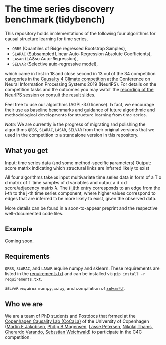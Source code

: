 # The **ti**me series **d**iscover**y** **bench**mark (tidybench)

This repository holds implementations of the following four algorithms for causal structure learning for time series,

* `QRBS` (Quantiles of Ridge regressed Bootstrap Samples),
* `SLARAC` (Subsampled Linear Auto-Regression Absolute Coefficients),
* `LASAR` (LASso Auto-Regression),
* `SELVAR` (Selective auto-regressive model),

which came in first in 18 and close second in 13 out of the 34 competition categories in the [Causality 4 Climate competition](https://causeme.uv.es/neurips2019/) at the Conference on Neural Information Processing Systems 2019 (NeurIPS). For details on the competition tasks and the outcomes you may watch the [recording of the NeurIPS session](https://slideslive.com/38922052/competition-track-day-21) or consult [the result slides](https://causeme.uv.es/neurips2019/static/img/Runge_NeurIPS_compressed.pdf).

Feel free to use our algorithms (AGPL-3.0 license). In fact, we encourage their use as baseline benchmarks and guidance of future algorithmic and methodological developments for structure learning from time series.

*Note*: We are currently in the progress of migrating and polishing the algorithms `QRBS`, `SLARAC`, `LASAR`, `SELVAR` from their original versions that we used in the competition to a standalone version in this repository.

## What you get

Input: time series data (and some method-specific parameters)
Output: score matrix indicating which structural links are inferred likely to exist

All four algorithms take as input multivariate time series data in form of a T x d matrix of T time samples of d variables and output a d x d score/adjacency matrix A. The (i,j)th entry corresponds to an edge from the i-th to the j-th time series component, where higher values correspond to edges that are inferred to be more likely to exist, given the observed data.

More details can be found in a soon-to-appear preprint and the respective well-documented code files.


## Example

Coming soon.


## Requirements

`QRBS`, `SLARAC`, and `LASAR` require numpy and sklearn. These requirements are listed in the [requirements.txt](requirements.txt) and can be installed via `pip install -r requirements.txt`.

`SELVAR` requires numpy, scipy, and compilation of [selvarF.f](tidybench/selvarF.f).

## Who we are

We are a team of PhD students and Postdocs that formed at the [Copenhagen Causality Lab (CoCaLa)](https://math.ku.dk/cocala) of the University of Copenhagen ([Martin E Jakobsen](https://www.math.ku.dk/english/research/spt/cocala/?pure=en/persons/410383), [Phillip B Mogensen](https://www.math.ku.dk/english/staff/?pure=en/persons/467826), [Lasse Petersen](https://www.math.ku.dk/english/research/spt/cocala/?pure=en/persons/433485), [Nikolaj Thams](https://nikolajthams.github.io/), [Gherardo Varando](https://gherardovarando.github.io/), [Sebastian Weichwald](https://sweichwald.de)) to participate in the C4C competition.
